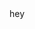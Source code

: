 ﻿
<!DOCTYPE html>

<html lang="en" xmlns="http://www.w3.org/1999/xhtml">
<head>
    <meta charset="utf-8" />
    <title>hello</title>
</head>
<body>
    hey
</body>
</html>